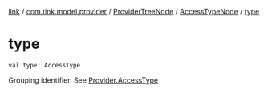 [link](../../../index.md) / [com.tink.model.provider](../../index.md) / [ProviderTreeNode](../index.md) / [AccessTypeNode](index.md) / [type](./type.md)

# type

`val type: AccessType`

Grouping identifier. See [Provider.AccessType](../../-provider/-access-type/index.md)

